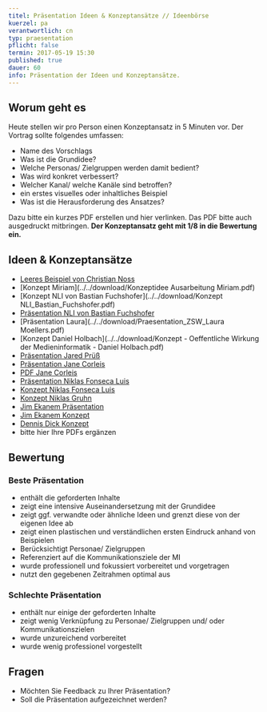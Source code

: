 ```yaml
---
titel: Präsentation Ideen & Konzeptansätze // Ideenbörse
kuerzel: pa
verantwortlich: cn
typ: praesentation
pflicht: false
termin: 2017-05-19 15:30
published: true
dauer: 60
info: Präsentation der Ideen und Konzeptansätze.
---
```


## Worum geht es

Heute stellen wir pro Person einen Konzeptansatz in 5 Minuten vor. Der Vortrag sollte folgendes umfassen:
- Name des Vorschlags 
- Was ist die Grundidee?
- Welche Personas/ Zielgruppen werden damit bedient?
- Was wird konkret verbessert?
- Welcher Kanal/ welche Kanäle sind betroffen?
- ein erstes visuelles oder inhaltliches Beispiel
- Was ist die Herausforderung des Ansatzes?

Dazu bitte ein kurzes PDF erstellen und hier verlinken. Das PDF bitte auch ausgedruckt mitbringen. **Der Konzeptansatz geht mit 1/8 in die Bewertung ein.**

## Ideen & Konzeptansätze
- [Leeres Beispiel von Christian Noss](../../download/fr-praesentation-ideen.pdf)
- [Konzept Miriam](../../download/Konzeptidee Ausarbeitung Miriam.pdf)
- [Konzept NLI von Bastian Fuchshofer](../../download/Konzept NLI_Bastian_Fuchshofer.pdf)
- [Präsentation NLI von Bastian Fuchshofer](../../download/Präsentation_NLI_Bastian_Fuchshofer.pdf)
- [Präsentation Laura](../../download/Praesentation_ZSW_Laura Moellers.pdf)
- [Konzept Daniel Holbach](../../download/Konzept - Oeffentliche Wirkung der Medieninformatik - Daniel Holbach.pdf)
- [Präsentation Jared Prüß](../../download/VisuelleObjekte-Praese.pdf)
- [Präsentation Jane Corleis](../../download/Jane_dk_Praesentation.pdf)
- [PDF Jane Corleis](../../download/Jane_dk_PDF.pdf)
- [Präsentation Niklas Fonseca Luis](../../download/Präsentation_Farben-Niklas_Fonseca_Luis.pdf)
- [Konzept Niklas Fonseca Luis](../../download/Konzept_Farben-Niklas_Fonseca_Luis.pdf)
- [Konzept Niklas Gruhn](../../download/Konzeptidee%20-%20Niklas%20Gruhn.pdf)
- [Jim Ekanem Präsentation](../../download/Präsi_Jim_Typographie.pdf )
- [Jim Ekanem Konzept](../../download/Konzept_Jim_Typographie.pdf  )
- [Dennis Dick Konzept](../../download/Bildsprache_Dennis_Dick.pdf )
- bitte hier Ihre PDFs ergänzen

## Bewertung

### Beste Präsentation
- enthält die geforderten Inhalte
- zeigt eine intensive Auseinandersetzung mit der Grundidee
- zeigt ggf. verwandte oder ähnliche Ideen und grenzt diese von der eigenen Idee ab
- zeigt einen plastischen und verständlichen ersten Eindruck anhand von Beispielen
- Berücksichtigt Personae/ Zielgruppen
- Referenziert auf die Kommunikationsziele der MI
- wurde professionell und fokussiert vorbereitet und vorgetragen
- nutzt den gegebenen Zeitrahmen optimal aus

### Schlechte Präsentation
- enthält nur einige der geforderten Inhalte
- zeigt wenig Verknüpfung zu Personae/ Zielgruppen und/ oder Kommunikationszielen
- wurde unzureichend vorbereitet
- wurde wenig professionel vorgestellt
 

## Fragen
- Möchten Sie Feedback zu Ihrer Präsentation?
- Soll die Präsentation aufgezeichnet werden?
